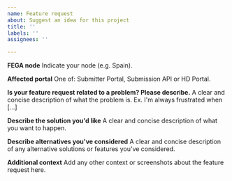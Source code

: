 ```yaml
---
name: Feature request
about: Suggest an idea for this project
title: ''
labels: ''
assignees: ''

---
```


**FEGA node**
Indicate your node (e.g. Spain).

**Affected portal**
One of: Submitter Portal, Submission API or HD Portal.

**Is your feature request related to a problem? Please describe.**
A clear and concise description of what the problem is. Ex. I'm always frustrated when [...]

**Describe the solution you'd like**
A clear and concise description of what you want to happen.

**Describe alternatives you've considered**
A clear and concise description of any alternative solutions or features you've considered.

**Additional context**
Add any other context or screenshots about the feature request here.
